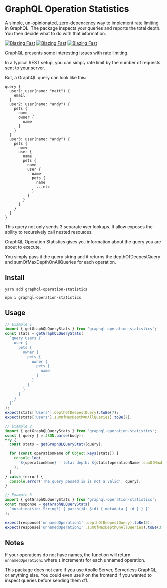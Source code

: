 # GraphQL Operation Statistics

A simple, un-opinionated, zero-dependency way to implement rate limiting in GraphQL. The package inspects your queries and reports the total depth. You then decide what to do with that information.

[![Blazing Fast](https://badgen.now.sh/badge/speed/blazing%20%F0%9F%94%A5/green)](https://www.npmjs.com/package/graphql-operation-statistics) [![Blazing Fast](https://badgen.now.sh/badge/speed/blazing%20%F0%9F%94%A5/green)](https://www.npmjs.com/package/graphql-operation-statistics) [![Blazing Fast](https://badgen.now.sh/badge/speed/blazing%20%F0%9F%94%A5/green)](https://www.npmjs.com/package/graphql-operation-statistics)

GraphQL presents some interesting issues with rate limiting.

In a typical REST setup, you can simply rate limit by the number of requests sent to your server.

But, a GraphQL query can look like this:

```
query {
  user1: user(name: "matt") {
    email
  }
  user2: user(name: "andy") {
    pets {
      name
      owner {
        name
      }
    }
  }
  user3: user(name: "andy") {
    pets {
      name
      user {
        name
        pets {
          name
          user {
            name
            pets {
              name
              ...etc
            }
          }
        }
      }
    }
  }
}
```

This query not only sends 3 separate user lookups. It allow exposes the ability to recursively call nested resources.

GraphQL Operation Statistics gives you information about the query you are about to execute.

You simply pass it the query string and it returns the depthOfDeepestQuery and sumOfMaxDepthOnAllQueries for each operation.

## Install

```
yarn add graphql-operation-statistics

npm i graphql-operation-statistics
```

## Usage

```js
// Example 1
import { getGraphQLQueryStats } from 'graphql-operation-statistics';
const stats = getGraphQLQueryStats(
  `query Users {
    user {
      pets {
        owner {
          pets {
            owner {
              pets {
                name
              }
            }
          }
        }
      }
    }
  }`
);
expect(stats['Users'].depthOfDeepestQuery).toBe(7);
expect(stats['Users'].sumOfMaxDepthOnAllQueries).toBe(7);
```

```js
// Example 2
import { getGraphQLQueryStats } from 'graphql-operation-statistics';
const { query } = JSON.parse(body);
try {
  const stats = getGraphQLQueryStats(query);

  for (const operationName of Object.keys(stats)) {
    console.log(
      `${operationName} - total depth: ${stats[operationName].sumOfMaxDepthOnAllQueries} deepest query: ${stats[operationName].depthOfDeepestQuery}`
    );
  }
} catch (error) {
  console.error('The query passed in is not a valid', query);
}
```

```js
// Example 3
import { getGraphQLQueryStats } from 'graphql-operation-statistics';
const response = getGraphQLQueryStats(
  `mutation($id: String!) { patch(id: $id) { metadata { id } } }`
);

expect(response['unnamedOperation1'].depthOfDeepestQuery).toBe(3);
expect(response['unnamedOperation1'].sumOfMaxDepthOnAllQueries).toBe(3);
```

## Notes

If your operations do not have names, the function will return `unnamedOperation1` where `1` increments for each unnamed operation.

This package does not care if you use Apollo Server, Serverless GraphQL, or anything else. You could even use it on the frontend if you wanted to inspect queries before sending them off.

```

```
